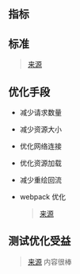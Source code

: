 ## 指标

## 标准

> [来源](https://www.jianshu.com/p/e141d1543143)

## 优化手段

- 减少请求数量
- 减少资源大小
- 优化网络连接
- 优化资源加载
- 减少重绘回流
- webpack 优化

  > [来源](https://www.jianshu.com/p/e141d1543143)

## 测试优化受益

> [来源](https://www.zhihu.com/question/40505685) 内容很棒
